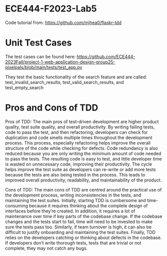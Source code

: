 # ECE444-F2023-Lab5
Code tutorial from: https://github.com/mjhea0/flaskr-tdd

# Unit Test Cases
The test cases can be found here: https://github.com/ECE444-2023Fall/project-1-web-application-design-group25-pixelpals/blob/main/tests/test_app.py

They test the basic functionality of the search feature and are called: test_invalid_search_results, test_valid_search_results, and test_empty_search

# Pros and Cons of TDD
Pros of TDD:
The main pros of test-driven development are higher product quality, test suite quality, and overall productivity. By writing failing tests, code to pass the test, and then refactoring, developers can check for duplication and code smells multiple times throughout the development process. This process, especially refactoring helps improve the overall structure of the code while checking for defects. Code redundancy is also reduced because you are only writing the minimum amount of code needed to pass the tests. The resulting code is easy to test, and little developer time is wasted on unnecessary code, improving their productivity. The cycle helps improve the test suite as developers can re-write or add more tests because the tests are also being tested in the process. This leads to improved overall productivity, readability, and maintainability of the product. 

Cons of TDD:
The main cons of TDD are centred around the practical use of the development process, writing inconsistencies in the tests, and maintaining the test suites. Initially, starting TDD is cumbersome and time-consuming because it requires thinking about the complete design of interfaces before they’re created. In addition, it requires a lot of maintenance over time if key parts of the codebase change. If the codebase changes and the tests start to fail, time will need to be invested to make sure the tests pass too. Similarly, if team turnover is high, it can also be difficult to justify onboarding and maintaining the test suites. Finally, TDD relies on the developers catching or thinking about defects in the codebase. If developers don’t write thorough tests, tests that are trivial or not complete, they may not catch any bugs. 
